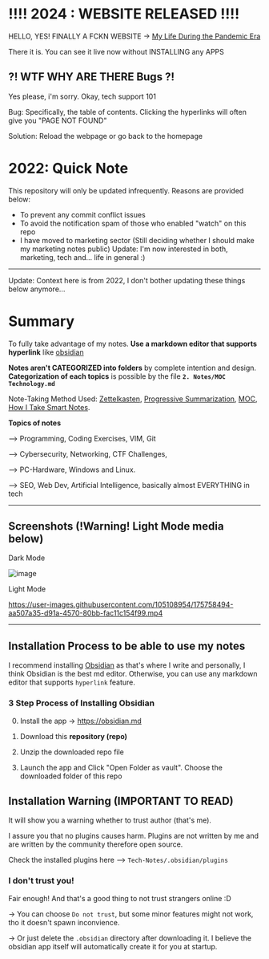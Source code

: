 # !!!! 2024 : WEBSITE RELEASED !!!! 

HELLO, YES! FINALLY A FCKN WEBSITE -> [My Life During the Pandemic Era](https://giga-sec.github.io/gigaSec-Tech-Notes/The%20Website/3.-introduction/introductio.html)

There it is. You can see it live now without INSTALLING any APPS 

## ?! WTF WHY ARE THERE Bugs ?! 

Yes please, i'm sorry. Okay, tech support 101

Bug: Specifically, the table of contents. Clicking the hyperlinks will often give you "PAGE NOT FOUND"

Solution: Reload the webpage or go back to the homepage



# 2022: Quick Note

This repository will only be updated infrequently. Reasons are provided below:
- To prevent any commit conflict issues  
- To avoid the notification spam of those who enabled "watch" on this repo
- I have moved to marketing sector (Still deciding whether I should make my marketing notes public)
Update: I'm now interested in both, marketing, tech and... life in general :)

---
Update: Context here is from 2022, I don't bother updating these things below anymore...
# Summary
To fully take advantage of my notes. **Use a markdown editor that supports hyperlink** like [obsidian](https://obsidian.md)

**Notes aren't CATEGORIZED into folders** by complete intention and design. **Categorization of each topics** is possible by the file **`2. Notes/MOC Technology.md`**

Note-Taking Method Used: [Zettelkasten](https://en.wikipedia.org/wiki/Zettelkasten), [Progressive Summarization](https://fortelabs.co/blog/series/ps/), [MOC](https://medium.com/@nickmilo22/in-what-ways-can-we-form-useful-relationships-between-notes-9b9ec46973c6), [How I Take Smart Notes](https://www.amazon.com/How-Take-Smart-Notes-Nonfiction/dp/1542866502).


**Topics of notes**

--> Programming, Coding Exercises, VIM, Git

--> Cybersecurity, Networking, CTF Challenges,

--> PC-Hardware, Windows and Linux.

--> SEO, Web Dev, Artificial Intelligence, basically almost EVERYTHING in tech

---
## Screenshots (!Warning! Light Mode media below)

Dark Mode

![image](https://user-images.githubusercontent.com/105108954/175243737-ea656a29-7057-4a95-aff8-9feaa0b78d51.png)

Light Mode

https://user-images.githubusercontent.com/105108954/175758494-aa507a35-d91a-4570-80bb-fac11c154f99.mp4


---
## Installation Process to be able to use my notes

I recommend installing [Obsidian](https://obsidian.md) as that's where I write and personally, I think Obsidian is the best md editor. Otherwise, you can use any markdown editor that supports `hyperlink` feature.

### 3 Step Process of Installing Obsidian

0. Install the app -> https://obsidian.md

1. Download this **repository (repo)**

2. Unzip the downloaded repo file

3. Launch the app and Click "Open Folder as vault". Choose the downloaded folder of this repo


## Installation Warning (IMPORTANT TO READ)

It will show you a warning whether to trust author (that's me). 

I assure you that no plugins causes harm. Plugins are not written by me and are written by the community therefore open source. 

Check the installed plugins here 
--> `Tech-Notes/.obsidian/plugins`

### I don't trust you!

Fair enough! And that's a good thing to not trust strangers online :D

-> You can choose `Do not trust`, but some minor features might not work, tho it doesn't spawn inconvience.

-> Or just delete the `.obsidian` directory after downloading it. I believe the obsidian app itself will automatically create it for you at startup. 

